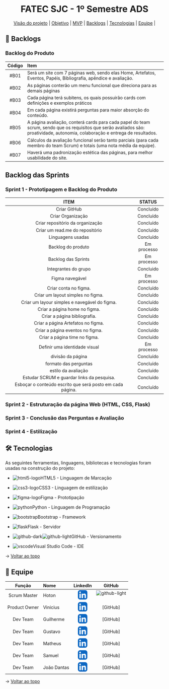 <br id="topo">
<span id="topo">
<h1 align="center"> FATEC SJC - 1º Semestre ADS </h1>

<p align="center">
    <a href="#visao">Visão do projeto</a> | 
    <a href="#objetivo">Objetivo</a> | 
    <a href="#objetivo">MVP</a> | 
    <a href="#backlogs">Backlogs</a> | 
    <a href="#tecnologias">Tecnologias</a> | 
    <a href="#equipe">Equipe</a> | 
</p>
   
<span id="backlogs">

## :dart: Backlogs

### Backlog do Produto

| Código | Item                                                                           | 
| :----: | :----------------------------------------------------------------------------- | 
| #B01   | Será um site com 7 páginas web, sendo elas Home, Artefatos, Eventos, Papéis, Bibliografia, apêndice e avaliação.| 
| #B02   | As páginas conterão um menu funcional que direciona para as demais páginas |
| #B03   | Cada página terá subitens, os quais possuirão cards com definições e exemplos práticos|
| #B04   | Em cada página existirá perguntas para maior absorção do conteúdo.|
| #B05   | A página avaliação, conterá cards para cada papel do team scrum, sendo que os requisitos que serão avaliados são: proatividade, autonomia, colaboração e entrega de resultados.|
| #B06   | Cálculos da avaliação funcional serão tanto parciais (para cada membro do team Scrum) e totais (uma nota média da equipe).|
| #B07   | Haverá uma padronização estética das páginas, para melhor usabilidade do site.|

## Backlog das Sprints

### Sprint 1 - Prototipagem e Backlog do Produto
| ITEM   | STATUS |
| :----: | :----: |
|Criar GitHub| Concluído |
|Criar Organização| Concluído |
|Criar repositório da organização| Concluído |
|Criar um read.me do repositório| Concluído |
|Linguagens usadas| Concluído |
|Backlog do produto| Em processo |
|Backlog das Sprints| Em processo |
|Integrantes do grupo| Concluido |
|Figma navegável| Em processo |
|Criar conta no figma.| Concluído |
|Criar um layout simples no figma.| Concluído |
|Criar um layour simples e navegável do figma.| Concluído |
|Criar a página home no figma.| Concluído |
|Criar a página  bibliografia.| Concluído |
|Criar a página Artefatos no figma.| Concluído |
|Criar a página  eventos no figma.| Concluído |
|Criar a página  time no figma. | Concluído |
|Definir uma identidade visual | Em processo |
|divisão da página | Concluído |
|formato das perguntas | Concluído |
|estilo da avaliação | Concluído |
|Estudar SCRUM e guardar links da pesquisa.| Concluído |
|Esboçar o conteúdo escrito que será posto em cada página.| Concluído |


### Sprint 2 - Estruturação da página Web (HTML, CSS, Flask)

### Sprint 3 - Conclusão das Perguntas e Avaliação

### Sprint 4 - Estilização

<span id="tecnologias">

## 🛠️ Tecnologias

As seguintes ferramentas, linguagens, bibliotecas e tecnologias foram usadas na construção do projeto:

* <p>
   <img align="left" title="html5-logo" height="30px" src="https://user-images.githubusercontent.com/76211125/227503111-49bb0b02-2f06-4696-82e6-fbd8d0daed21.png"/>
   HTML5 - Linguagem de Marcação
 </p>

* <p>
   <img align="left" title="css3-logo" height="30px" src="https://user-images.githubusercontent.com/76211125/227503103-bb7005d7-5f2f-46e4-adb5-92ef19ce677d.png"/>
   CSS3 - Linguagem de estilização
 </p>

* <p>
  <img align="left" title="figma-logo" height="30px" src="https://user-images.githubusercontent.com/76211125/227502784-c94d5e2d-2e39-449b-ba85-053b9106b979.png"/>
   Figma - Prototipação
 </p>

* <p>
   <img align="left" title="python" height="30px" src="https://user-images.githubusercontent.com/76211125/227505058-d6d60925-3738-478f-8b23-3eb586431a1a.png"/>
   Python - Linguagem de Programação
 </p>

* <p>
   <img align="left" title="bootstrap" height="30px" src="https://user-images.githubusercontent.com/76211125/227509792-60a17912-2bf2-4700-a23c-886a32bd8811.png"/>
   Bootstrap - Framework
 </p>

* <p>
   <img align="left" title="flask" height="30px" src="https://user-images.githubusercontent.com/76211125/227565311-a366f66f-78db-44b0-8616-54146e9d7e28.png"/>
   Flask - Servidor
 </p>

* <p>
   <img align="left" title="github-dark" height="30px" src="https://user-images.githubusercontent.com/76211125/227561942-1503fb74-eb8e-41d1-936e-bf22bc2d70eb.png#gh-dark-mode-only"/>
   <img align="left" title="github-light" height="30px" src="https://user-images.githubusercontent.com/76211125/227561896-a90cea71-7431-4908-ac8d-71fc02603eeb.png#gh-light-mode-only"/>
   GitHub - Versionamento
 </p>

* <p>
   <img align="left" title="vscode" height="30px" src="https://user-images.githubusercontent.com/76211125/227505063-5839c5e0-9524-41ff-9d24-ce6cbaf217a6.png"/>
   Visual Studio Code - IDE
 </p>

 


→ [Voltar ao topo](#topo)

<span id="equipe">

## :busts_in_silhouette: Equipe

|    Função     | Nome                     |                               LinkedIn                                |                     GitHub                     |
| :----------:  | :----------------------- | :-------------------------------------------------------------------: | :--------------------------------------------: |
| Scrum Master  | Hoton                    |[<img height="30px" src="https://github.com/tandpfun/skill-icons/blob/main/icons/LinkedIn.svg">](https://www.linkedin.com/in/matheus-andrade-b1a65b1ba/)                                                      |         <img align="left" title="github-light" height="30px" src="https://user-images.githubusercontent.com/76211125/227561896-a90cea71-7431-4908-ac8d-71fc02603eeb.png#gh-light-mode-only"/>     |
| Product Owner | Vinicius                 |<img height="30px" src="https://github.com/tandpfun/skill-icons/blob/main/icons/LinkedIn.svg">|      [GitHub]       |
|   Dev Team    | Guilherme                |<img height="30px" src="https://github.com/tandpfun/skill-icons/blob/main/icons/LinkedIn.svg">|      [GitHub]       |
|   Dev Team    | Gustavo                  |<img height="30px" src="https://github.com/tandpfun/skill-icons/blob/main/icons/LinkedIn.svg">|      [GitHub]       |  
|   Dev Team    | Matheus                  |<img height="30px" src="https://github.com/tandpfun/skill-icons/blob/main/icons/LinkedIn.svg">|      [GitHub]       |  
|   Dev Team    | Samuel                   |<img height="30px" src="https://github.com/tandpfun/skill-icons/blob/main/icons/LinkedIn.svg">|      [GitHub]       |
|   Dev Team    | João Dantas              |<img height="30px" src="https://github.com/tandpfun/skill-icons/blob/main/icons/LinkedIn.svg">|      [GitHub]       |

→ [Voltar ao topo](#topo)
